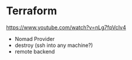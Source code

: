 # Terraform

https://www.youtube.com/watch?v=nLg7fpVcIv4

- Nomad Provider
- destroy (ssh into any machine?)
- remote backend
